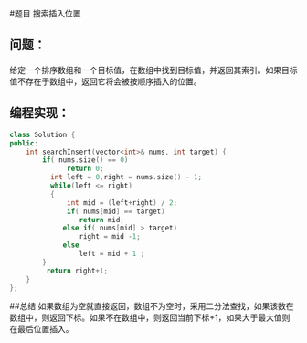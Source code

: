 #题目
搜索插入位置
## 问题：
#### 
给定一个排序数组和一个目标值，在数组中找到目标值，并返回其索引。如果目标值不存在于数组中，返回它将会被按顺序插入的位置。
## 编程实现：
```C++
class Solution {
public:
    int searchInsert(vector<int>& nums, int target) {
        if( nums.size() == 0)
              return 0;
          int left = 0,right = nums.size() - 1;
          while(left <= right)
          {
              int mid = (left+right) / 2;
              if( nums[mid] == target)
                 return mid;
             else if( nums[mid] > target)
                 right = mid -1;
             else
                 left = mid + 1 ;
        }
         return right+1;
    }
};
```
##总结
如果数组为空就直接返回，数组不为空时，采用二分法查找，如果该数在数组中，则返回下标。如果不在数组中，则返回当前下标+1，如果大于最大值则在最后位置插入。 